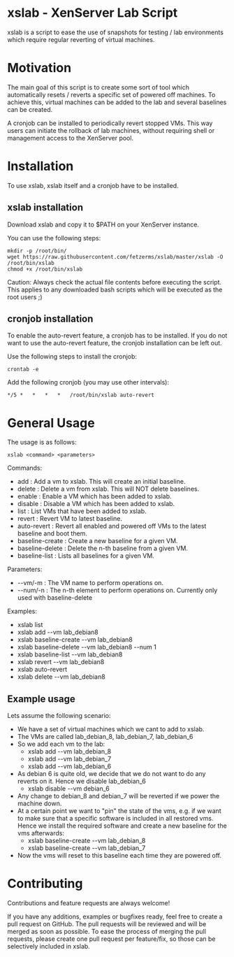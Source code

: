 # xslab - XenServer Lab Script
xslab is a script to ease the use of snapshots for testing / lab environments which require regular reverting of virtual machines.

Motivation
===========
The main goal of this script is to create some sort of tool which automatically resets / reverts a specific set of powered off machines. To achieve this, virtual machines can be added to the lab and several baselines can be created.

A cronjob can be installed to periodically revert stopped VMs. This way users can initiate the rollback of lab machines, without requiring shell or management access to the XenServer pool.

Installation
===========
To use xslab, xslab itself and a cronjob have to be installed.

xslab installation
-------------------

Download xslab and copy it to $PATH on your XenServer instance.

You can use the following steps:

    mkdir -p /root/bin/
    wget https://raw.githubusercontent.com/fetzerms/xslab/master/xslab -O /root/bin/xslab
    chmod +x /root/bin/xslab

Caution: Always check the actual file contents before executing the script. 
This applies to any downloaded bash scripts which will be executed as the root users ;)

cronjob installation
---------------------

To enable the auto-revert feature, a cronjob has to be installed. If you do not want to use the auto-revert feature, the cronjob installation can be left out.

Use the following steps to install the cronjob:

    crontab -e
Add the following cronjob (you may use other intervals): 

    */5	*	*	*	*	/root/bin/xslab auto-revert
 
General Usage
==============

The usage is as follows:

    xslab <command> <parameters>

Commands:
- add               : Add a vm to xslab. This will create an initial baseline.
- delete            : Delete a vm from xslab. This will NOT delete baselines.
- enable            : Enable a VM which has been added to xslab.
- disable           : Disable a VM which has been added to xslab.
- list              : List VMs that have been added to xslab.
- revert            : Revert VM to latest baseline.
- auto-revert       : Revert all enabled and powered off VMs to the latest baseline and boot them.
- baseline-create   : Create a new baseline for a given VM.
- baseline-delete   : Delete the n-th baseline from a given VM.
- baseline-list     : Lists all baselines for a given VM.

Parameters:
- --vm/-m       : The VM name to perform operations on.
- --num/-n      : The n-th element to perform operations on. 
                       Currently only used with baseline-delete

Examples:
- xslab list
- xslab add --vm lab_debian8
- xslab baseline-create --vm lab_debian8
- xslab baseline-delete --vm lab_debian8 --num 1
- xslab baseline-list --vm lab_debian8
- xslab revert --vm lab_debian8
- xslab auto-revert
- xslab delete --vm lab_debian8

Example usage
--------------
Lets assume the following scenario:
- We have a set of virtual machines which we cant to add to xslab.
- The VMs are called lab_debian_8, lab_debian_7, lab_debian_6
- So we add each vm to the lab: 
  - xslab add --vm lab_debian_8
  - xslab add --vm lab_debian_7
  - xslab add --vm lab_debian_6
- As debian 6 is quite old, we decide that we do not want to do any reverts on it. Hence we disable lab_debian_6
  - xslab disable --vm debian_6
- Any change to debian_8 and debian_7 will be reverted if we power the machine down.
- At a certain point we want to "pin" the state of the vms, e.g. if we want to make sure that a specific software is included in all restored vms. Hence we install the required software and create a new baseline for the vms afterwards:
  - xslab baseline-create --vm lab_debian_8
  - xslab baseline-create --vm lab_debian_7
- Now the vms will reset to this baseline each time they are powered off.

Contributing
============
Contributions and feature requests are always welcome!

If you have any additions, examples or bugfixes ready, feel free to create a pull request on GitHub. The pull requests will be reviewed and will be merged as soon as possible. To ease the process of merging the pull requests, please create one pull request per feature/fix, so those can be selectively included in xslab.
